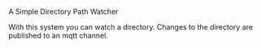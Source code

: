 A Simple Directory Path Watcher

With this system you can watch a directory. Changes to the
directory are published to an mqtt channel.
